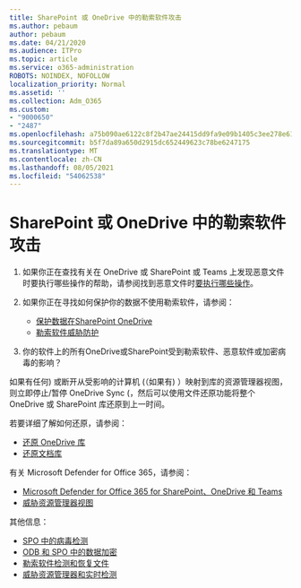 ```yaml
---
title: SharePoint 或 OneDrive 中的勒索软件攻击
ms.author: pebaum
author: pebaum
ms.date: 04/21/2020
ms.audience: ITPro
ms.topic: article
ms.service: o365-administration
ROBOTS: NOINDEX, NOFOLLOW
localization_priority: Normal
ms.assetid: ''
ms.collection: Adm_O365
ms.custom:
- "9000650"
- "2487"
ms.openlocfilehash: a75b090ae6122c8f2b47ae24415dd9fa9e09b1405c3ee278e619381382a322d2
ms.sourcegitcommit: b5f7da89a650d2915dc652449623c78be6247175
ms.translationtype: MT
ms.contentlocale: zh-CN
ms.lasthandoff: 08/05/2021
ms.locfileid: "54062538"
---
```

# <a name="ransomware-attack-in-sharepoint-or-onedrive"></a>SharePoint 或 OneDrive 中的勒索软件攻击

1.  如果你正在查找有关在 OneDrive 或 SharePoint 或 Teams 上发现恶意文件时要执行哪些操作的帮助，请参阅找到恶意文件时[要执行哪些操作](https://support.office.com/en-ie/article/what-to-do-when-a-malicious-file-is-found-in-sharepoint-online-onedrive-or-microsoft-teams-01e902ad-a903-4e0f-b093-1e1ac0c37ad2)。
2. 如果你正在寻找如何保护你的数据不使用勒索软件，请参阅：
    - [保护数据在SharePoint OneDrive](/sharepoint/safeguarding-your-data) 
    - [勒索软件威胁防护](/windows/security/threat-protection/intelligence/ransomware-malware)    

3.  你的软件上的所有OneDrive或SharePoint受到勒索软件、恶意软件或加密病毒的影响？ 

如果有任何) 或断开从受影响的计算机 (（如果有) ）映射到库的资源管理器视图，则立即停止/暂停 OneDrive Sync (，然后可以使用文件还原功能将整个 OneDrive 或 SharePoint 库还原到上一时间。 

若要详细了解如何还原，请参阅：

- [还原 OneDrive 库](https://support.office.com/article/restore-your-onedrive-fa231298-759d-41cf-bcd0-25ac53eb8a150)
- [还原文档库](https://support.office.com/article/restore-a-document-library-317791c3-8bd0-4dfd-8254-3ca90883d39a)

有关 Microsoft Defender for Office 365，请参阅：
- [Microsoft Defender for Office 365 for SharePoint、OneDrive 和 Teams](/microsoft-365/security/office-365-security/atp-for-spo-odb-and-teams)
- [威胁资源管理器视图](/microsoft-365/security/office-365-security/threat-explorer-views)

其他信息：

- [SPO 中的病毒检测](/microsoft-365/security/office-365-security/virus-detection-in-spo)</br>
- [ODB 和 SPO 中的数据加密](/microsoft-365/compliance/data-encryption-in-odb-and-spo)</br>
- [勒索软件检测和恢复文件](https://support.office.com/article/Ransomware-detection-and-recovering-your-files-0d90ec50-6bfd-40f4-acc7-b8c12c73637f)</br>
- [威胁资源管理器和实时检测](/microsoft-365/security/office-365-security/threat-explorer-views)